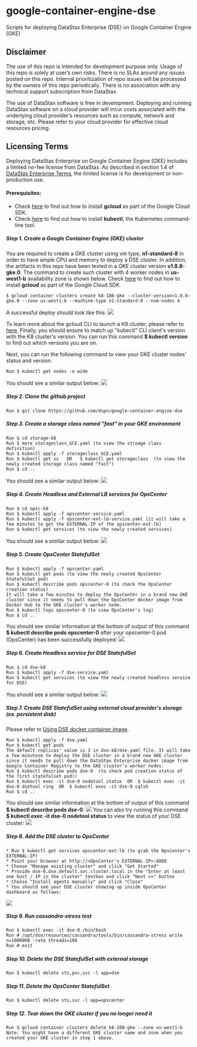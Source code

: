 # google-container-engine-dse
Scripts for deploying DataStax Enterprise (DSE) on Google Container Engine (GKE)

## Disclaimer
The use of this repo is intended for development purpose only.  Usage of this repo is solely at user’s own risks.  There is no SLAs around any issues posted on this repo.  Internal prioritization of repo issues will be processed by the owners of this repo periodically.  There is no association with any technical support subscription from DataStax.

The use of DataStax software is free in development. Deploying and running DataStax software on a cloud provider will incur costs associated with the underlying cloud provider’s resources such as compute, network and storage, etc.  Please refer to your cloud provider for effective cloud resources pricing.

## Licensing Terms
Deploying DataStax Enterprise on Google Container Engine (GKE) includes a limited no-fee license from DataStax. As described in section 1.4 of [DataStax Enterprise Terms](https://www.datastax.com/enterprise-terms), the limited license is for development or non-production use.

#### Prerequisites:
* Check [here](https://cloud.google.com/sdk/gcloud/) to find out how to install **gcloud** as part of the Google Cloud SDK.
* Check [here](https://kubernetes.io/docs/tasks/tools/install-kubectl/) to find out how to install **kubectl**, the Kubernetes command-line tool.

##### Step 1. Create a Google Container Engine (GKE) cluster
You are required to create a GKE cluster using vm type, **n1-standard-8** in order to have ample CPU and memory to deploy a DSE cluster.  In addition, the artifacts in this repo have been tested in a GKE cluster version **v1.8.8-gke.0**.  The command to create such cluster with 4 worker nodes in **us-west1-b** availability zone is shown below.  Check [here](https://cloud.google.com/sdk/gcloud/) to find out how to install **gcloud** as part of the Google Cloud SDK.
```
$ gcloud container clusters create k8-188-gke --cluster-version=1.8.8-gke.0 --zone us-west1-b --machine-type n1-standard-8 --num-nodes 4
```
A successful deploy should look like this:
![](./img/gke_cluster.png)

To learn more about the gcloud CLI to launch a K8 cluster, please refer to [here](https://cloud.google.com/sdk/gcloud/reference/container/clusters/create).  Finally, you should ensure to match up "kubectl" CLI client's version with the K8 cluster's version. You can run this command **$ kubectl version** to find out which versions you are on.

Next, you can run the following command to view your GKE cluster nodes' status and version. 
```
Run $ kubectl get nodes -o wide 
```
You should see a similar output below:
![](./img/k8_get_nodes.png)


##### Step 2. Clone the github project
```
Run $ git clone https://github.com/dspn/google-container-engine-dse
```

##### Step 3. Create a storage class named "fast" in your GKE environment 
```
Run $ cd storage-k8
Run $ more storageclass_GCE.yaml (to view the stroage class definition)
Run $ kubectl apply -f storageclass_GCE.yaml
Run $ kubectl get sc   OR   $ kubectl get storageclass  (to view the newly created storage class named "fast")
Run $ cd ..
```
You should see a similar output below:
![](./img/k8_sc.png)


##### Step 4. Create Headless and External LB services for OpsCenter
```
Run $ cd opsc-k8
Run $ kubectl apply -f opscenter-service.yaml
Run $ kubectl apply -f opscenter-ext-lb-service.yaml (it will take a few minutes to get the EXTERNAL-IP of the opscenter-ext-lb)
Run $ kubectl get services (to view the newly created services)
```
You should see a similar output below:
![](./img/k8_opsc_svc.png)


##### Step 5. Create OpsCenter StatefulSet
```
Run $ kubectl apply -f opscenter.yaml
Run $ kubectl get pods (to view the newly created OpsCenter StatefulSet pod)
Run $ kubectl describe pods opscenter-0 (to check the OpsCenter creation status)
It will take a few minutes to deploy the OpsCenter in a brand new GKE cluster since it needs to pull down the OpsCenter docker image from Docker Hub to the GKE cluster's worker node.
Run $ kubectl logs opscenter-0 (to view OpsCenter's log)
Run $ cd ..
```
You should see similar information at the bottom of output of this command **$ kubectl describe pods opscenter-0** after your opscenter-0 pod (OpsCenter) has been successfully deployed:
![](./img/k8_opsc_describe_pods.png)


##### Step 6. Create Headless service for DSE StatefulSet
```
Run $ cd dse-k8
Run $ kubectl apply -f dse-service.yaml
Run $ kubectl get services (to view the newly created headless service for DSE)
```
You should see a similar output below:
![](./img/k8_dse_svc.png)


##### Step 7. Create DSE StatefulSet using external cloud provider's storage (ex. persistent disk)
Please refer to [Using DSE docker container image](./md_files/using_dse_docker_container_image.md).
```
Run $ kubectl apply -f dse.yaml
Run $ kubectl get pods
The default replicas' value is 3 in dse-k8/dse.yaml file. It will take a few minutese to deploy the DSE cluster in a brand new GKE cluster since it needs to pull down the DataStax Enterprise docker image from Google Container Registry to the GKE cluster's worker nodes.
Run $ kubectl describe pods dse-0  (to check pod creation status of the first statefulset pod))
Run $ kubectl exec -it dse-0 nodetool status  OR  $ kubectl exec -it dse-0 dsetool ring  OR  $ kubectl exec -it dse-0 cqlsh
Run $ cd ..
```
You should see similar information at the bottom of output of this command **$ kubectl describe pods dse-0**:
![](./img/k8_dse_describe_pods.png)
You can also try running this command **$ kubectl exec -it dse-0 nodetool status** to view the status of your DSE cluster:
![](./img/k8_nodetool_status.png)


##### Step 8. Add the DSE cluster to OpsCenter
```
* Run $ kubectl get services opscenter-ext-lb (to grab the OpsCenter's EXTERNAL-IP)
* Point your browser at http://<OpsCenter's EXTERNAL-IP>:8888
* Choose "Manage existing cluster" and click "Get Started"
* Provide dse-0.dse.default.svc.cluster.local in the "Enter at least one host / IP in the cluster" textbox and click "Next >>" button
* Choose "Install agents manually" and click "Close"
* You should see your DSE cluster showing up inside OpsCenter dashboard as follows:
```
![](./img/opscenter.png)


##### Step 9. Run cassandra-stress test
```
Run $ kubectl exec -it dse-0 /bin/bash
Run # /opt/dse/resources/cassandra/tools/bin/cassandra-stress write n=1000000 -rate threads=100
Run # exit
```


##### Step 10. Delete the DSE StatefulSet with external storage
```
Run $ kubectl delete sts,pvc,svc -l app=dse
```


##### Step 11. Delete the OpsCenter StatefulSet
```
Run $ kubectl delete sts,svc -l app=opscenter
```


##### Step 12. Tear down the GKE cluster if you no longer need it
```
Run $ gcloud container clusters delete k8-188-gke --zone us-west1-b 
Note: You might have a different GKE cluster name and zone when you created your GKE cluster in step 1 above.
```

